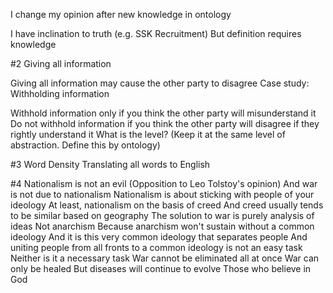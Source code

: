 I change my opinion after new knowledge in ontology

I have inclination to truth (e.g. SSK Recruitment)
But definition requires knowledge


#2 Giving all information

Giving all information may cause the other party to disagree
Case study: Withholding information

Withhold information only if you think the other party will misunderstand it
Do not withhold information if you think the other party will disagree if they rightly understand it
What is the level? (Keep it at the same level of abstraction. Define this by ontology)

#3 Word Density
Translating all words to English


#4 Nationalism is not an evil (Opposition to Leo Tolstoy's opinion)
And war is not due to nationalism
Nationalism is about sticking with people of your ideology
At least, nationalism on the basis of creed
And creed usually tends to be similar based on geography
The solution to war is purely analysis of ideas
Not anarchism
Because anarchism won't sustain without a common ideology
And it is this very common ideology that separates people
And uniting people from all fronts to a common ideology is not an easy task
Neither is it a necessary task
War cannot be eliminated all at once
War can only be healed
But diseases will continue to evolve
Those who believe in God 